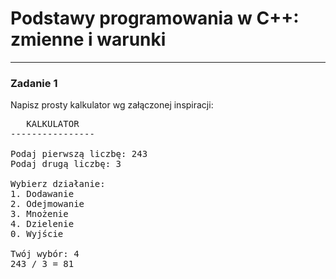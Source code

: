 # Podstawy programowania w C++: zmienne i warunki
---

### Zadanie 1
Napisz prosty kalkulator wg załączonej inspiracji:
<pre>   KALKULATOR   
----------------

Podaj pierwszą liczbę: 243
Podaj drugą liczbę: 3

Wybierz działanie:
1. Dodawanie
2. Odejmowanie
3. Mnożenie
4. Dzielenie
0. Wyjście

Twój wybór: 4
243 / 3 = 81</pre>
